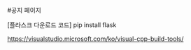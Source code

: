 #공지 페이지

[플라스크 다운로드 코드]
pip install flask

https://visualstudio.microsoft.com/ko/visual-cpp-build-tools/